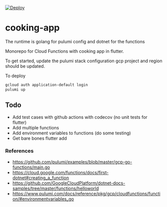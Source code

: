 [![Deploy](https://get.pulumi.com/new/button.svg)](https://app.pulumi.com/new)

# cooking-app

The runtime is golang for pulumi config and dotnet for the functions

Monorepo for Cloud Functions with cooking app in flutter.

To get started, update the pulumi stack configuration gcp project and region should be updated.

To deploy 

```bash
gcloud auth application-default login
pulumi up
```

## Todo

* Add test cases with github actions with codecov (no unit tests for flutter)
* Add multiple functions
* Add environment variables to functions (do some testing)
* Get bare bones flutter add
###  References


* https://github.com/pulumi/examples/blob/master/gcp-go-functions/main.go
* https://cloud.google.com/functions/docs/first-dotnet#creating_a_function
* https://github.com/GoogleCloudPlatform/dotnet-docs-samples/tree/master/functions/helloworld
* https://www.pulumi.com/docs/reference/pkg/gcp/cloudfunctions/function/#environmentvariables_go